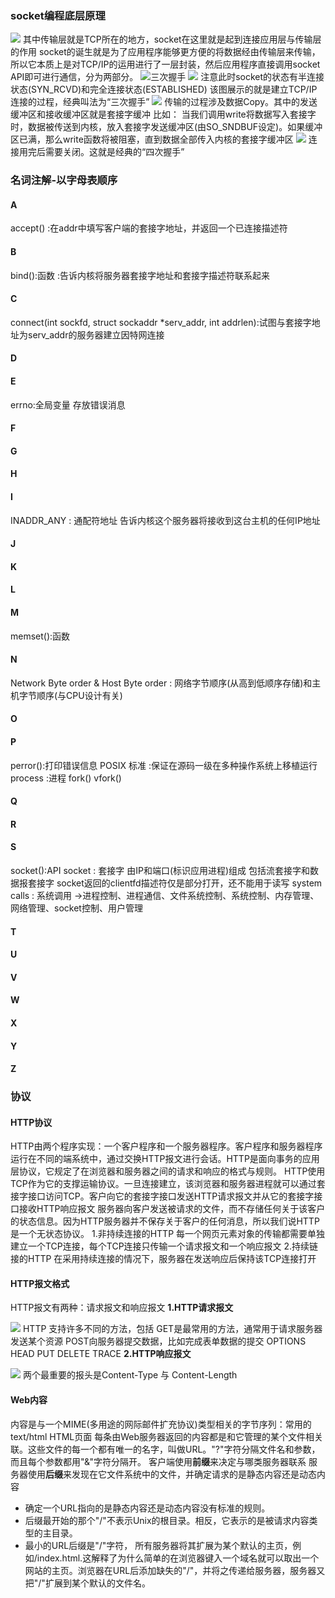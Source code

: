 ### socket编程底层原理
![](images/TCPIP.jpg)
其中传输层就是TCP所在的地方，socket在这里就是起到连接应用层与传输层的作用
socket的诞生就是为了应用程序能够更方便的将数据经由传输层来传输，所以它本质上是对TCP/IP的运用进行了一层封装，然后应用程序直接调用socket API即可进行通信，分为两部分。
![三次握手](images\三次握手.jpg)
![](images\状态转移.png)
注意此时socket的状态有半连接状态(SYN_RCVD)和完全连接状态(ESTABLISHED)
该图展示的就是建立TCP/IP连接的过程，经典叫法为“三次握手”
![](images\数据传输.jpg)
传输的过程涉及数据Copy。其中的发送缓冲区和接收缓冲区就是套接字缓冲
比如：
当我们调用write将数据写入套接字时，数据被传送到内核，放入套接字发送缓冲区(由SO_SNDBUF设定)。如果缓冲区已满，那么write函数将被阻塞，直到数据全部传入内核的套接字缓冲区
![](images\四次挥手.jpg)
连接用完后需要关闭。这就是经典的“四次握手”

### 名词注解-以字母表顺序

#### A
accept() :在addr中填写客户端的套接字地址，并返回一个已连接描述符

#### B
bind():函数 :告诉内核将服务器套接字地址和套接字描述符联系起来 
#### C
connect(int sockfd, struct sockaddr *serv_addr, int addrlen):试图与套接字地址为serv_addr的服务器建立因特网连接
#### D
#### E
errno:全局变量 存放错误消息
#### F
#### G
#### H
#### I
INADDR_ANY : 通配符地址 告诉内核这个服务器将接收到这台主机的任何IP地址
#### J
#### K
#### L
#### M
memset():函数
#### N
Network Byte order & Host Byte order : 网络字节顺序(从高到低顺序存储)和主机字节顺序(与CPU设计有关)
#### O
#### P
perror():打印错误信息
POSIX 标准 :保证在源码一级在多种操作系统上移植运行
process :进程  fork() vfork()
#### Q
#### R
#### S
socket():API
socket : 套接字 由IP和端口(标识应用进程)组成 包括流套接字和数据报套接字
socket返回的clientfd描述符仅是部分打开，还不能用于读写
system calls : 系统调用 ->进程控制、进程通信、文件系统控制、系统控制、内存管理、网络管理、socket控制、用户管理
#### T
#### U
#### V
#### W
#### X
#### Y
#### Z

### 协议
#### HTTP协议
HTTP由两个程序实现：一个客户程序和一个服务器程序。客户程序和服务器程序运行在不同的端系统中，通过交换HTTP报文进行会话。HTTP是面向事务的应用层协议，它规定了在浏览器和服务器之间的请求和响应的格式与规则。
HTTP使用TCP作为它的支撑运输协议。一旦连接建立，该浏览器和服务器进程就可以通过套接字接口访问TCP。客户向它的套接字接口发送HTTP请求报文并从它的套接字接口接收HTTP响应报文
服务器向客户发送被请求的文件，而不存储任何关于该客户的状态信息。因为HTTP服务器并不保存关于客户的任何消息，所以我们说HTTP是一个无状态协议。
1.非持续连接的HTTP
每一个网页元素对象的传输都需要单独建立一个TCP连接，每个TCP连接只传输一个请求报文和一个响应报文
2.持续链接的HTTP
在采用持续连接的情况下，服务器在发送响应后保持该TCP连接打开
#### HTTP报文格式
HTTP报文有两种：请求报文和响应报文
**1.HTTP请求报文**

![](images\请求报文.png)
HTTP 支持许多不同的方法，包括
GET是最常用的方法，通常用于请求服务器发送某个资源
POST向服务器提交数据，比如完成表单数据的提交
OPTIONS
HEAD
PUT
DELETE
TRACE
**2.HTTP响应报文**

![](images\响应报文.png)
两个最重要的报头是Content-Type 与 Content-Length

#### Web内容
内容是与一个MIME(多用途的网际邮件扩充协议)类型相关的字节序列：常用的text/html HTML页面
每条由Web服务器返回的内容都是和它管理的某个文件相关联。这些文件的每一个都有唯一的名字，叫做URL。"?"字符分隔文件名和参数，而且每个参数都用"&"字符分隔开。
客户端使用**前缀**来决定与哪类服务器联系
服务器使用**后缀**来发现在它文件系统中的文件，并确定请求的是静态内容还是动态内容
- 确定一个URL指向的是静态内容还是动态内容没有标准的规则。
- 后缀最开始的那个"/"不表示Unix的根目录。相反，它表示的是被请求内容类型的主目录。
- 最小的URL后缀是"/"字符， 所有服务器将其扩展为某个默认的主页，例如/index.html.这解释了为什么简单的在浏览器键入一个域名就可以取出一个网站的主页。浏览器在URL后添加缺失的"/"，并将之传递给服务器，服务器又把"/"扩展到某个默认的文件名。